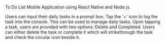 To Do List Mobile Application using React Native and Node js.

Users can input their daily tasks in a prompt box. Tap the '+' icon to log the task into the console. This can be used to manage daily tasks. 
Upon tapping a task, users are provided with two options: Delete and Completed.
Users can either delete the task or complete it which will strikethrough the task and check the circular icon beside it.
